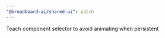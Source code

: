 ```yaml
---
"@breadboard-ai/shared-ui": patch
---
```


Teach component selector to avoid animating when persistent
